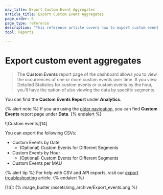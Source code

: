 ```yaml
---
nav_title: Export Custom Event Aggregates
article_title: Export Custom Event Aggregates
page_order: 6
page_type: reference
description: "This reference article covers how to export custom event data aggregates."
tool: Reports

---
```


# Export custom event aggregates

> The **Custom Events** report page of the dashboard allows you to view the occurrences of one or more custom events over time. If you view Detailed Statistics for custom events or custom events by the hour, you'll have the option of also viewing the data by specific segments.

You can find the **Custom Events Report** under **Analytics**.

{% alert note %}
If you are using the [older navigation]({{site.baseurl}}/navigation), you can find **Custom Events** report page under **Data**.
{% endalert %}

![Custom events][14]

You can export the following CSVs:

- Custom Events by Date
    - (Optional) Custom Events for Different Segments
- Custom Events by Hour
    - (Optional) Custom Events for Different Segments
- Custom Events per MAU

{% alert tip %}
For help with CSV and API exports, visit our [export troubleshooting]({{site.baseurl}}/user_guide/data_and_analytics/export_braze_data/export_troubleshooting/) article.
{% endalert %}

[14]: {% image_buster /assets/img_archive/Export_events.png %}
